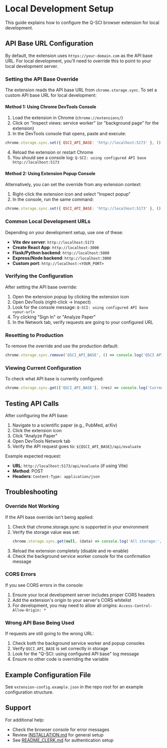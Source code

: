 # Local Development Setup

This guide explains how to configure the Q-SCI browser extension for local development.

## API Base URL Configuration

By default, the extension uses `https://your-domain.com` as the API base URL. For local development, you'll need to override this to point to your local development server.

### Setting the API Base Override

The extension reads the API base URL from `chrome.storage.sync`. To set a custom API base URL for local development:

#### Method 1: Using Chrome DevTools Console

1. Load the extension in Chrome (`chrome://extensions/`)
2. Click on "Inspect views: service worker" (or "background page" for the extension)
3. In the DevTools console that opens, paste and execute:

```javascript
chrome.storage.sync.set({ QSCI_API_BASE: 'http://localhost:5173' }, () => console.log('QSCI API base set')); 
```

4. Reload the extension or restart Chrome
5. You should see a console log: `Q-SCI: using configured API base http://localhost:5173`

#### Method 2: Using Extension Popup Console

Alternatively, you can set the override from any extension context:

1. Right-click the extension icon and select "Inspect popup"
2. In the console, run the same command:

```javascript
chrome.storage.sync.set({ QSCI_API_BASE: 'http://localhost:5173' }, () => console.log('QSCI API base set')); 
```

### Common Local Development URLs

Depending on your development setup, use one of these:

- **Vite dev server**: `http://localhost:5173`
- **Create React App**: `http://localhost:3000`
- **Flask/Python backend**: `http://localhost:5000`
- **Express/Node backend**: `http://localhost:3000`
- **Custom port**: `http://localhost:<YOUR_PORT>`

### Verifying the Configuration

After setting the API base override:

1. Open the extension popup by clicking the extension icon
2. Open DevTools (right-click → Inspect)
3. Look for the console message: `Q-SCI: using configured API base <your-url>`
4. Try clicking "Sign In" or "Analyze Paper"
5. In the Network tab, verify requests are going to your configured URL

### Resetting to Production

To remove the override and use the production default:

```javascript
chrome.storage.sync.remove('QSCI_API_BASE', () => console.log('QSCI API base override removed'));
```

### Viewing Current Configuration

To check what API base is currently configured:

```javascript
chrome.storage.sync.get(['QSCI_API_BASE'], (res) => console.log('Current API base:', res.QSCI_API_BASE || 'default'));
```

## Testing API Calls

After configuring the API base:

1. Navigate to a scientific paper (e.g., PubMed, arXiv)
2. Click the extension icon
3. Click "Analyze Paper"
4. Open DevTools Network tab
5. Verify the API request goes to: `${QSCI_API_BASE}/api/evaluate`

Example expected request:
- **URL**: `http://localhost:5173/api/evaluate` (if using Vite)
- **Method**: POST
- **Headers**: `Content-Type: application/json`

## Troubleshooting

### Override Not Working

If the API base override isn't being applied:

1. Check that chrome.storage.sync is supported in your environment
2. Verify the storage value was set: 
   ```javascript
   chrome.storage.sync.get(null, (data) => console.log('All storage:', data));
   ```
3. Reload the extension completely (disable and re-enable)
4. Check the background service worker console for the confirmation message

### CORS Errors

If you see CORS errors in the console:

1. Ensure your local development server includes proper CORS headers
2. Add the extension's origin to your server's CORS whitelist
3. For development, you may need to allow all origins: `Access-Control-Allow-Origin: *`

### Wrong API Base Being Used

If requests are still going to the wrong URL:

1. Check both the background service worker and popup consoles
2. Verify `QSCI_API_BASE` is set correctly in storage
3. Look for the "Q-SCI: using configured API base" log message
4. Ensure no other code is overriding the variable

## Example Configuration File

See `extension-config.example.json` in the repo root for an example configuration structure.

## Support

For additional help:
- Check the browser console for error messages
- Review [INSTALLATION.md](../INSTALLATION.md) for general setup
- See [README_CLERK.md](../README_CLERK.md) for authentication setup
